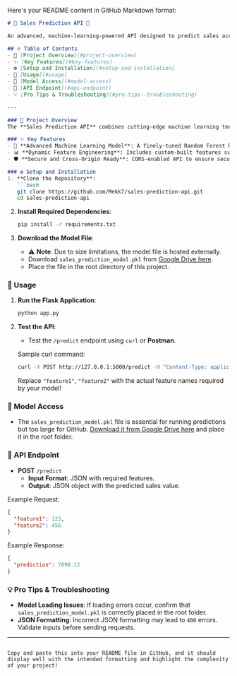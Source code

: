 Here's your README content in GitHub Markdown format:

```markdown
# 🚀 Sales Prediction API 🚀

An advanced, machine-learning-powered API designed to predict sales accurately based on a set of complex input features. This project is built using **Flask** and integrates a high-performance **Random Forest Regressor** model, optimized for real-world sales data.

## 🔥 Table of Contents
- 🌟 [Project Overview](#project-overview)
- ✨ [Key Features](#key-features)
- ⚙️ [Setup and Installation](#setup-and-installation)
- 🚀 [Usage](#usage)
- 📂 [Model Access](#model-access)
- 🔗 [API Endpoint](#api-endpoint)
- 💡 [Pro Tips & Troubleshooting](#pro-tips--troubleshooting)

---

### 🌟 Project Overview
The **Sales Prediction API** combines cutting-edge machine learning techniques with dynamic feature engineering to provide highly accurate sales predictions. Using sophisticated extraction methods and a finely-tuned Random Forest model, this API handles complex input data for reliable, actionable predictions.

### ✨ Key Features
- 🚀 **Advanced Machine Learning Model**: A finely-tuned Random Forest Regressor, crafted for precision in sales predictions.
- 📊 **Dynamic Feature Engineering**: Includes custom-built features such as impression ratios and time-based metrics for better predictive accuracy.
- 🛡️ **Secure and Cross-Origin Ready**: CORS-enabled API to ensure secure and flexible access across different platforms.

### ⚙️ Setup and Installation
1. **Clone the Repository**:
   ```bash
   git clone https://github.com/Mekk7/sales-prediction-api.git
   cd sales-prediction-api
   ```

2. **Install Required Dependencies**:
   ```bash
   pip install -r requirements.txt
   ```

3. **Download the Model File**:
   - ⚠️ **Note**: Due to size limitations, the model file is hosted externally.
   - Download `sales_prediction_model.pkl` from [Google Drive here](Google_Drive_Link).
   - Place the file in the root directory of this project.

### 🚀 Usage
1. **Run the Flask Application**:
   ```bash
   python app.py
   ```

2. **Test the API**:
   - Test the `/predict` endpoint using `curl` or **Postman**.

   Sample curl command:
   ```bash
   curl -X POST http://127.0.0.1:5000/predict -H "Content-Type: application/json" -d '{"feature1": value1, "feature2": value2, ...}'
   ```

   Replace `"feature1"`, `"feature2"` with the actual feature names required by your model!

### 📂 Model Access
- The `sales_prediction_model.pkl` file is essential for running predictions but too large for GitHub. [Download it from Google Drive here](Google_Drive_Link) and place it in the root folder.

### 🔗 API Endpoint
- **POST** `/predict`
   - **Input Format**: JSON with required features.
   - **Output**: JSON object with the predicted sales value.

Example Request:
```json
{
  "feature1": 123,
  "feature2": 456
}
```

Example Response:
```json
{
  "prediction": 7890.12
}
```

### 💡 Pro Tips & Troubleshooting
- **Model Loading Issues**: If loading errors occur, confirm that `sales_prediction_model.pkl` is correctly placed in the root folder.
- **JSON Formatting**: Incorrect JSON formatting may lead to `400` errors. Validate inputs before sending requests.

---
```

Copy and paste this into your README file in GitHub, and it should display well with the intended formatting and highlight the complexity of your project!
